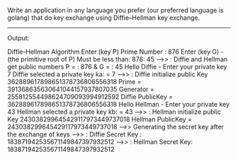 Write an application in any language you prefer (our preferred language is golang) that do key exchange using Diffie–Hellman key exchange. 

**************************
Output:

Diffie-Hellman Algorithm
Enter (key P) Prime Number :
876
Enter (key G) - (the primitive root of P) Must be less than: 876: 
45
-->> : Diffie and Hellman get public numbers P = : 876 & G = : 45
Hello Diffie - Enter your private key
7
Diffie selected a private key ka: = 7
-->> : Diffie initialize  public Key 362889617898651378736806556318
Prime = 391368635630641044157937807035
Generator = 255812554498624709093994912592
Diffie PublicKey = 362889617898651378736806556318
Hello Hellman - Enter your private key
43
Hellman selected a private key kb: = 43
-->> : Hellman initialize  public Key 243038299645429117973449737018
Hellman PublicKey = 243038299645429117973449737018
-->> Generating the secret key after the exchange of keys
-->> : Diffie Secret Key : 183871942535671149847397932512
-->> : Hellman Secret Key: 183871942535671149847397932512
